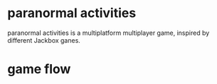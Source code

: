 
# paranormal activities
paranormal activities is a multiplatform multiplayer game, inspired by different Jackbox ganes.

# game flow
